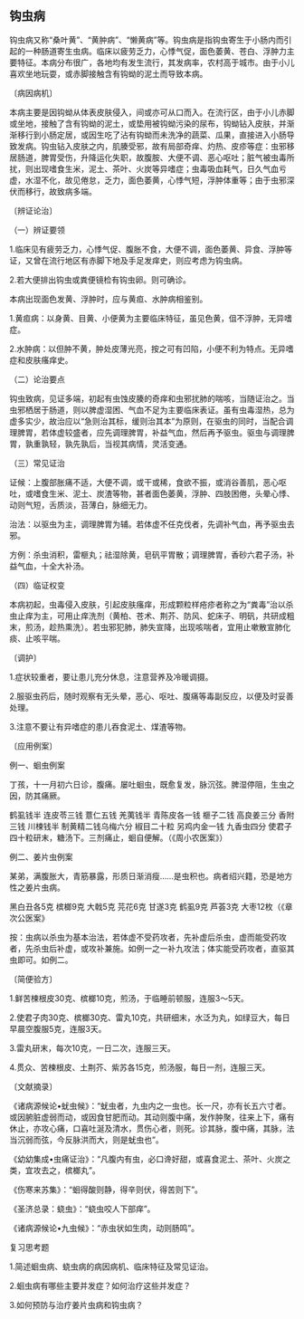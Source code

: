 ## 钩虫病

钩虫病又称“桑叶黄”、“黄肿病”、“懒黄病”等。钩虫病是指钩虫寄生于小肠内而引起的一种肠道寄生虫病。临床以疲劳乏力，心悸气促，面色萎黄、苍白、浮肿力主要特征。本病分布很广，各地均有发生流行，其发病率，农村高于城市。由于小儿喜欢坐地玩耍，或赤脚接触含有钩蚴的泥土而导致本病。

〔病因病机〕

本病主要是因钩蚴从体表皮肤侵入，间或亦可从口而入。在流行区，由于小儿赤脚或坐地，接触了含有钩蚴的泥土，或垫用被钩蚴污染的尿布，钩蚴钻入皮肤，并渐渐移行到小肠定居，或因生吃了沾有钩蚴而未洗净的蔬菜、瓜果，直接进入小肠导致发病。钩虫钻入皮肤之内，肌腠受邪，故有局部奇痒、灼热、皮疹等症：虫邪移居肠道，脾胃受伤，升降运化失职，故腹胺、大便不调、恶心呕吐；脏气被虫毒所扰，则出现嗜食生米，泥土、茶叶、火炭等异嗜症；虫毒吸血耗气，日久气血亏虚，水湿不化，故见倦怠，乏力，面色萎黄，心悸气短，浮肿体重等；由于虫邪深伏而移行，故致病多端。

〔辨证论治〕

（一）辨证要领

1.临床见有疲劳乏力，心悸气促、腹胀不食，大便不调，面色萎黄、异食、浮肿等证，又曾在流行地区有赤脚下地及手足发痒史，则应考虑为钩虫病。

2.若大便排出钩虫或粪便镜检有钩虫卵。则可确诊。

本病出现面色发黄、浮肿时，应与黄疸、水肿病相鉴别。

1.黄疸病：以身黄、目黄、小便黄为主要临床特征，虽见色黄，伹不浮肿，无异嗜症。

2.水肿病：以但肿不黄，肿处皮薄光亮，按之可有凹陷，小便不利为特点。无异嗜症和皮肤瘙痒史。

（二）论治要点

钩虫致病，见证多端，初起有虫蚀皮腠的奇痒和虫邪扰肺的喘咳，当随证治之。当虫邪栖居于肠道，则以脾虚湿困、气血不足为主要临床表证。虽有虫毒湿热，总为虚多实少，故治应以“急则治其标，缓则治其本”为原则，在驱虫的同时，当配合调理脾胃，若体虚较盛者，应先调理脾胃，补益气血，然后再予驱虫。驱虫与调理脾胃，孰重孰轻，孰先孰后，当视其病情，灵活变通。

（三）常见证治

证候：上腹部胀痛不适，大便不调，或干或稀，食欲不振，或消谷善肌，恶心呕吐，或嗜食生米、泥土、炭渣等物，甚者面色萎黄，浮肿、四肢困倦，头晕心悸、动则气短，舌质淡，苔薄白，脉细无力。

治法：以驱虫为主，调理脾胃为辅。若体虚不任克伐者，先调补气血，再予驱虫去邪。

方例：杀虫消积，雷榧丸；祛湿除黄，皂矾平胃散；调理脾胃，香砂六君子汤，补益气血，十全大补汤。

（四）临证权变

本病初起，虫毒侵入皮肤，引起皮肤瘙痒，形成颗粒样疮疹者称之为“粪毒”治以杀虫止痒为主，可用止痒洗剂（黄柏、苍术、荆芥、防风、蛇床子、明矾，共研成粗末，煎汤，趁热熏洗）。若虫邪犯肺，肺失宣降，出现咳喘者，宜用止嗽散宣肺化痰、止咳平喘。

〔调护〕

1.症状较重者，要让患儿充分休息，注意营养及冷暖调摄。

2.服驱虫药后，随时观察有无头晕，恶心、呕吐、腹痛等毒副反应，以便及时妥善处理。

3.注意不要让有异嗜症的患儿吞食泥土、煤渣等物。

〔应用例案〕

例一、蛔虫例案

丁孩，十一月初六日诊，腹痛。屡吐蛔虫，既愈复发，脉沉弦。脾湿停阻，生虫之因，防其痛厥。

鹤虱钱半 连皮苓三钱 薏仁五钱 羌荑钱半 青陈皮各一钱 榧子二钱 高良姜三分 香附三钱 川楝钱半 制黄精二钱乌梅六分 椒目二十粒 另鸡内金一钱 九香虫四分 使君子四十粒研末，糖汤下。三剂痛止，蛔自便解。（《周小农医案》）

例二、姜片虫例案

某弟，满腹胀大，青筋暴露，形质日渐消瘦……是虫积也。病者绍兴籍，恐是地方性之姜片虫病。

黑白丑各5克  槟榔9克 大戟5克 芫花6克 甘遂3克 鹤虱9克 芦荟3克 大枣12枚（《章次公医案》

按：虫病以杀虫为基本治法，若体虚不受药攻者，先补虚后杀虫，虚而能受药攻者，先杀虫后补虚，或攻补兼施。如例一之一补九攻法；体实能受药攻者，直驱其虫即可。如例二。

〔简便验方〕

1.鲜苦楝根皮30克、槟榔10克，煎汤，于临睡前顿服，连服3〜5天。

2.使君子肉30克、槟榔30克、雷丸10克，共研细末，水泛为丸，如绿豆大，每日早晨空腹服5克，连服3天。

3.雷丸研末，每次10克，一日二次，连服三天。

4.贯众、苦楝根皮、土荆芥、紫苏各15克，煎汤服，每日一剂，连服三天。

〔文献摘录〕

《诸病源候论•蚘虫候》：“蚘虫者，九虫内之一虫也。长一尺，亦有长五六寸者。或因腑脏虚弱而动，或因食甘肥而动。其动则腹中痛，发作肿聚，往来上下，痛有休止，亦攻心痛，口喜吐涎及清水，贯伤心者，则死。诊其脉，腹中痛，其脉，法当沉弱而弦，今反脉洪而大，则是蚘虫也”。

《幼幼集成•虫痛证治》：“凡腹内有虫，必口谗好甜，或喜食泥土、茶叶、火炭之类，宜攻去之，槟榔丸”。

《伤寒来苏集》：“蛔得酸则静，得辛则伏，得苦则下”。

《圣济总录：蛲虫》：“蛲虫咬人下部痒”。

《诸病源候论•九虫候》：“赤虫状如生肉，动则肠鸣”。

复习思考题

1.简述蛔虫病、蛲虫病的病因病机、临床特征及常见证治。

2.蛔虫病有哪些主要并发症？如何治疗这些并发症？

3.如何预防与治疗姜片虫病和钩虫病？